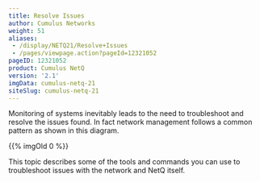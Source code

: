 ```yaml
---
title: Resolve Issues
author: Cumulus Networks
weight: 51
aliases:
 - /display/NETQ21/Resolve+Issues
 - /pages/viewpage.action?pageId=12321052
pageID: 12321052
product: Cumulus NetQ
version: '2.1'
imgData: cumulus-netq-21
siteSlug: cumulus-netq-21
---
```

Monitoring of systems inevitably leads to the need to troubleshoot and
resolve the issues found. In fact network management follows a common
pattern as shown in this diagram.

{{% imgOld 0 %}}

This topic describes some of the tools and commands you can use to
troubleshoot issues with the network and NetQ itself.

<article id="html-search-results" class="ht-content" style="display: none;">

</article>

<footer id="ht-footer">

</footer>
